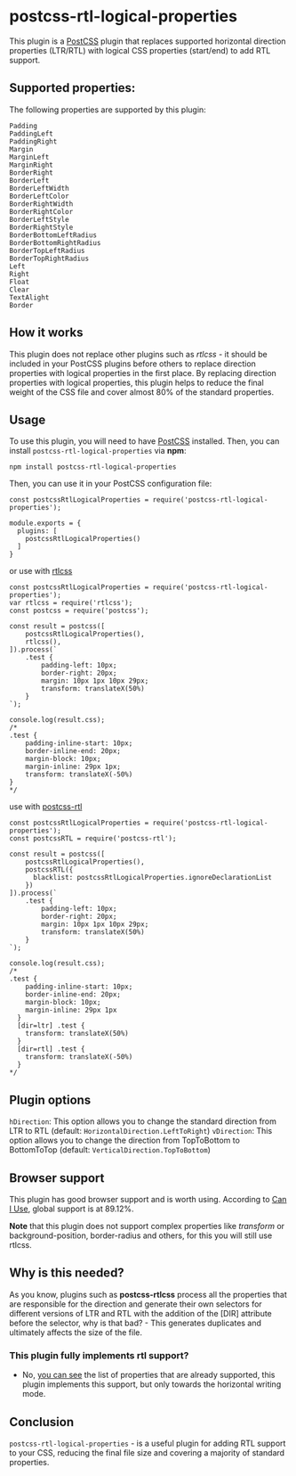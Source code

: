 # postcss-rtl-logical-properties

This plugin is a [PostCSS](https://postcss.org/) plugin that replaces supported horizontal direction properties (LTR/RTL) with logical CSS properties (start/end) to add RTL support.

## Supported properties:

The following properties are supported by this plugin:

```
Padding
PaddingLeft
PaddingRight
Margin
MarginLeft
MarginRight
BorderRight
BorderLeft
BorderLeftWidth
BorderLeftColor
BorderRightWidth
BorderRightColor
BorderLeftStyle
BorderRightStyle
BorderBottomLeftRadius
BorderBottomRightRadius
BorderTopLeftRadius
BorderTopRightRadius
Left
Right
Float
Clear
TextAlight
Border
```

## How it works

This plugin does not replace other plugins such as *rtlcss* - it should be included in your PostCSS plugins before others to replace direction properties with logical properties in the first place.
By replacing direction properties with logical properties, this plugin helps to reduce the final weight of the CSS file and cover almost 80% of the standard properties.

## Usage

To use this plugin, you will need to have [PostCSS](https://postcss.org/) installed. Then, you can install `postcss-rtl-logical-properties` via **npm**:

```
npm install postcss-rtl-logical-properties
```

Then, you can use it in your PostCSS configuration file:

```
const postcssRtlLogicalProperties = require('postcss-rtl-logical-properties');

module.exports = {
  plugins: [
    postcssRtlLogicalProperties()
  ]
}
```

or use with [rtlcss](https://rtlcss.com)

```
const postcssRtlLogicalProperties = require('postcss-rtl-logical-properties');
var rtlcss = require('rtlcss');
const postcss = require('postcss');

const result = postcss([
    postcssRtlLogicalProperties(),
    rtlcss(),
]).process(`
    .test {
        padding-left: 10px;
        border-right: 20px;
        margin: 10px 1px 10px 29px;
        transform: translateX(50%)
    }
`);

console.log(result.css);
/* 
.test {
    padding-inline-start: 10px;
    border-inline-end: 20px;
    margin-block: 10px;
    margin-inline: 29px 1px;
    transform: translateX(-50%)
}
*/
```

use with [postcss-rtl](https://www.npmjs.com/package/postcss-rtl)

```
const postcssRtlLogicalProperties = require('postcss-rtl-logical-properties');
const postcssRTL = require('postcss-rtl');

const result = postcss([
    postcssRtlLogicalProperties(),
    postcssRTL({
      blacklist: postcssRtlLogicalProperties.ignoreDeclarationList
    })
]).process(`
    .test {
        padding-left: 10px;
        border-right: 20px;
        margin: 10px 1px 10px 29px;
        transform: translateX(50%)
    }
`);

console.log(result.css);
/* 
.test {
    padding-inline-start: 10px;
    border-inline-end: 20px;
    margin-block: 10px;
    margin-inline: 29px 1px
  }
  [dir=ltr] .test {
    transform: translateX(50%)
  }
  [dir=rtl] .test {
    transform: translateX(-50%)
  }
*/
```

## Plugin options
`hDirection`: This option allows you to change the standard direction from LTR to RTL (default: `HorizontalDirection.LeftToRight`)
`vDirection`: This option allows you to change the direction from TopToBottom to BottomToTop (default: `VerticalDirection.TopToBottom`)

## Browser support

This plugin has good browser support and is worth using. According to [Can I Use](https://caniuse.com/css-logical-props), global support is at 89.12%.

**Note** that this plugin does not support complex properties like *transform* or background-position, border-radius and others, for this you will still use rtlcss.

## Why is this needed?

As you know, plugins such as **postcss-rtlcss** process all the properties that are responsible for the direction and generate their own selectors for different versions of LTR and RTL with the addition of the [DIR] attribute before the selector, why is that bad? - This generates duplicates and ultimately affects the size of the file.

### This plugin fully implements rtl support?

* No, [you can see](https://developer.mozilla.org/en-US/docs/Web/CSS/CSS_Logical_Properties) the list of properties that are already supported, this plugin implements this support, but only towards the horizontal writing mode. 

## Conclusion

`postcss-rtl-logical-properties` - is a useful plugin for adding RTL support to your CSS, reducing the final file size and covering a majority of standard properties.